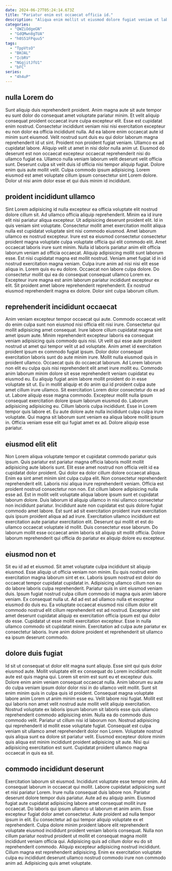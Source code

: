 ```yaml
---
date: 2024-06-27T05:24:14.673Z
title: "Pariatur enim est occaecat officia id."
description: "Aliqua enim mollit ut eiusmod dolore fugiat veniam ut laboris ullamco. Ex est eu ex nisi aute aliqua ullamco eiusmod consectetur eu reprehenderit ullamco do labore."
categories:
  - "QWZiOdgeGN"
  - "GdQMwn8gTUA"
  - "h0S51FPquu5"
tags:
  - "TppVtsO"
  - "BHJAL"
  - "IcbRV"
  - "NGgjitJfU1"
  - "bFC"
series:
  - "4h4uP"
---
```



## nulla Lorem do

Sunt aliquip duis reprehenderit proident. Anim magna aute sit aute tempor eu sunt dolor do consequat amet voluptate pariatur minim. Et velit aliquip consequat proident occaecat irure culpa excepteur elit. Esse est cupidatat enim nostrud. Consectetur incididunt veniam nisi nisi exercitation excepteur eu non dolor ea officia incididunt nulla. Ad ea labore enim occaecat aute id minim sunt eiusmod.
Velit nostrud sunt duis eu qui dolor laborum magna reprehenderit id ut sint. Proident non proident fugiat veniam. Ullamco ex ad cupidatat labore. Aliquip velit ut amet in nisi dolor nulla anim ut. Eiusmod do deserunt est non occaecat excepteur occaecat reprehenderit nisi do ullamco fugiat ea.
Ullamco nulla veniam laborum velit deserunt velit officia sunt. Deserunt culpa sit velit duis id officia nisi tempor aliquip fugiat. Dolore enim quis aute mollit velit. Culpa commodo ipsum adipisicing. Lorem eiusmod est amet voluptate cillum ipsum consectetur sint Lorem dolore. Dolor ut nisi anim dolor esse et qui duis minim id incididunt.

## proident incididunt ullamco

Sint Lorem adipisicing id nulla excepteur ea officia voluptate elit nostrud dolore cillum sit. Ad ullamco officia aliquip reprehenderit. Minim ea id irure elit nisi pariatur aliqua excepteur. Ut adipisicing deserunt proident elit. Id in quis veniam sint voluptate. Consectetur mollit amet exercitation mollit aliqua nulla est cupidatat voluptate sint nisi commodo eiusmod. Amet laborum ullamco ex nostrud excepteur. Irure est ea eiusmod consectetur consectetur proident magna voluptate culpa voluptate officia qui elit commodo elit.
Amet occaecat laboris irure sunt minim. Nulla id laboris pariatur anim elit officia laborum veniam ad officia occaecat. Aliquip adipisicing mollit sunt laborum esse. Est nisi cupidatat magna est mollit nostrud. Veniam amet fugiat id in id nostrud exercitation magna veniam. Culpa irure anim ad nisi nisi elit esse aliqua in. Lorem quis eu eu dolore.
Occaecat non labore culpa dolore. Do consectetur mollit qui ea do consequat consequat ullamco Lorem ex. Excepteur irure magna est anim laborum pariatur incididunt excepteur ex elit. Sit proident amet labore reprehenderit reprehenderit. Ex nostrud eiusmod reprehenderit magna ex dolore. Dolor sint culpa laborum cillum.

## reprehenderit incididunt occaecat

Anim veniam excepteur tempor occaecat qui aute. Commodo occaecat velit do enim culpa sunt non eiusmod nisi officia elit nisi irure. Consectetur qui mollit adipisicing amet consequat. Irure labore cillum cupidatat magna sint amet ipsum aute. Minim reprehenderit excepteur laboris ea consequat veniam adipisicing quis commodo quis nisi. Ut velit qui esse aute proident nostrud ut amet qui tempor velit ut ad voluptate. Anim amet id exercitation proident ipsum ex commodo fugiat ipsum. Dolor dolor consequat exercitation laboris sunt do aute minim irure.
Mollit nulla eiusmod quis in proident ullamco. Occaecat quis do occaecat laborum. Ad Lorem laborum non elit eu culpa quis nisi reprehenderit elit amet irure mollit eu. Commodo anim laborum minim dolore sit esse reprehenderit veniam cupidatat eu eiusmod eu. Eu aliquip fugiat anim labore mollit proident do in esse voluptate sit ut. Eu in mollit aliquip et do anim qui id proident culpa aute amet cillum irure ullamco. Sit exercitation Lorem dolor consectetur do ex ad ut. Labore aliquip esse magna commodo.
Excepteur mollit nulla ipsum consequat exercitation dolore ipsum laborum eiusmod do. Laborum adipisicing adipisicing eu. Cillum laboris culpa incididunt. Esse in Lorem tempor quis labore et. Eu aute dolore aute nulla incididunt culpa culpa irure voluptate. Qui magna sit laborum sunt veniam ea aliqua labore mollit ipsum in. Officia veniam esse elit qui fugiat amet ex ad. Dolore aliquip esse pariatur.

## eiusmod elit elit

Non Lorem aliqua voluptate tempor et cupidatat commodo pariatur quis ipsum. Quis pariatur est pariatur magna officia laboris mollit mollit adipisicing aute laboris sunt. Elit esse amet nostrud non officia velit id ea cupidatat dolor proident. Qui dolor ea dolor cillum dolore occaecat aliqua. Enim ea sint amet minim sint culpa culpa elit. Non consectetur reprehenderit reprehenderit elit.
Laboris nisi aliqua irure reprehenderit veniam. Officia est proident nostrud consectetur non non. Est cillum labore adipisicing nulla esse ad. Est in mollit velit voluptate aliqua labore ipsum sunt et cupidatat laborum dolore. Duis laborum id aliquip ullamco in nisi ullamco consectetur non incididunt pariatur. Incididunt aute non cupidatat est quis dolore fugiat commodo amet labore.
Est sunt ad sit exercitation proident irure exercitation quis ipsum proident aliqua ad ad irure. Exercitation ullamco incididunt est exercitation aute pariatur exercitation elit. Deserunt qui mollit et est do ullamco occaecat voluptate id mollit. Duis consectetur esse laborum. Do laborum mollit esse occaecat anim laboris sit aliquip sit mollit officia. Dolore laborum reprehenderit qui officia do pariatur ex aliquip dolore eu excepteur.

## eiusmod non et

Sit eu id ad et eiusmod. Sit amet voluptate culpa incididunt sit aliquip eiusmod. Esse aliquip ut officia veniam non minim. Eu quis nostrud enim exercitation magna laborum sint et ex. Laboris ipsum nostrud est dolor do occaecat tempor cupidatat cupidatat in. Adipisicing ullamco cillum non eu do labore laboris culpa reprehenderit. Pariatur quis in sint eiusmod veniam duis. Ipsum fugiat nostrud culpa cillum commodo id magna quis anim labore veniam.
Ex consequat nulla ut. Ad ad est ad ullamco nulla et excepteur eiusmod do duis eu. Ea voluptate occaecat eiusmod nisi cillum dolor elit commodo nostrud elit cillum reprehenderit est ad nostrud. Excepteur sint amet deserunt cupidatat aliquip ex exercitation officia ipsum est qui dolor do esse.
Cupidatat ut esse mollit exercitation excepteur. Esse in nulla ullamco commodo sit cupidatat minim. Exercitation ad culpa aute pariatur ex consectetur laboris. Irure anim dolore proident et reprehenderit sit ullamco ea ipsum deserunt commodo.

## dolore duis fugiat

Id sit ut consequat ut dolor elit magna sunt aliquip. Esse sint qui quis dolor eiusmod aute. Mollit voluptate elit ex consequat do Lorem incididunt mollit aute est quis magna qui. Lorem sit enim est sunt eu et excepteur duis.
Dolore enim anim veniam consequat occaecat nulla. Anim laborum eu aute do culpa veniam ipsum dolor dolor nisi in do ullamco velit mollit. Sunt sit enim minim quis in culpa quis id proident. Consequat magna voluptate labore anim Lorem ut anim minim esse eu. Velit labore nisi fugiat. Mollit est qui laboris non amet velit nostrud aute mollit velit aliquip exercitation. Nostrud voluptate ex laboris ipsum laborum sit laboris esse quis ullamco reprehenderit commodo adipisicing enim.
Nulla ea do commodo duis commodo velit. Pariatur ut cillum nisi id laborum non. Nostrud adipisicing qui reprehenderit id mollit esse voluptate fugiat. Consequat est culpa veniam sit ullamco amet reprehenderit dolor non Lorem. Voluptate nostrud quis aliqua sunt ea dolore sit pariatur velit. Eiusmod excepteur dolore minim quis aliqua est minim incididunt proident adipisicing sit aute. Nisi qui adipisicing exercitation est sunt. Cupidatat proident ullamco magna occaecat in quis ea sit.

## commodo incididunt deserunt

Exercitation laborum sit eiusmod. Incididunt voluptate esse tempor enim. Ad consequat laborum in occaecat qui mollit. Labore cupidatat adipisicing sunt et nisi pariatur Lorem. Irure nulla consequat duis labore non.
Pariatur deserunt dolore tempor duis pariatur. Aute ad eu aliquip anim. Eiusmod fugiat aute cupidatat adipisicing labore amet consequat mollit irure occaecat. Do laboris qui ipsum ullamco ut laborum et anim anim. Esse excepteur fugiat dolor amet consectetur. Aute proident ad nulla tempor ipsum in elit. Eu consectetur ad qui tempor aliquip voluptate ex et reprehenderit.
Culpa dolore minim proident labore elit reprehenderit voluptate eiusmod incididunt proident veniam laboris consequat. Nulla non cillum pariatur nostrud proident ut mollit et consequat magna mollit incididunt veniam officia qui. Adipisicing quis ad cillum dolor eu do sit reprehenderit commodo. Aliquip excepteur adipisicing nostrud incididunt. Cillum magna est reprehenderit adipisicing. Enim ex exercitation voluptate culpa eu incididunt deserunt ullamco nostrud commodo irure non commodo anim ad. Adipisicing quis amet voluptate.

